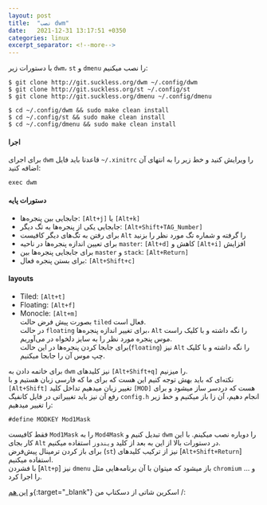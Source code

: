 ```yaml
---
layout: post
title:  "نصب dwm"
date:   2021-12-31 13:17:51 +0350
categories: linux
excerpt_separator: <!--more-->
---
```

با دستورات زیر `dwm`، `st` و `dmenu` را نصب میکنیم:
```console
$ git clone http://git.suckless.org/dwm ~/.config/dwm
$ git clone http://git.suckless.org/st ~/.config/st
$ git clone http://git.suckless.org/dmenu ~/.config/dmenu
```   
```console
$ cd ~/.config/dwm && sudo make clean install
$ cd ~/.config/st && sudo make clean install
$ cd ~/.config/dmenu && sudo make clean install
```   
<!--more-->
#### اجرا
برای اجرای `dwm` قاعدتا باید فایل `~/.xinitrc` را ویرایش کنید و خط زیر را به انتهای آن اضافه کنید:
```console
exec dwm
```   
#### دستورات پایه
- جابجایی بین پنجره‌ها: `[Alt+j]` یا `[Alt+k]`
- جابجایی یکی از پنجره‌ها به تگ دیگر: `[Alt+Shift+TAG_Number]`
- برای رفتن به تگ‌های دیگر کافیست `Alt` را گرفته و شماره تگ مورد نظر را بزنید
- برای تعیین اندازه پنجره‌ها در ناحیه `master`: `[Alt+d]` کاهش و `[Alt+i]` افزایش
- برای جابجایی پنجره‌ها بین `master` و `stack`: `[Alt+Return]`
- برای بستن پنجره فعال: `[Alt+Shift+c]`   

#### layouts
- Tiled: `[Alt+t]`
- Floating: `[Alt+f]`
- Monocle: `[Alt+m]`   
بصورت پیش فرض حالت `tiled` فعال است.  
در حالت `floating` برای تغییر اندازه پنجره‌ها، `Alt` را نگه داشته و با کلیک راست موس پنجره مورد نظر را به سایز دلخواه در می‌آوریم.  
برای جابجا کردن پنجره‌ها در این حالت(`floating`) نیز `Alt` را نگه داشته و با کلیک چپ موس آن را جابجا میکنیم.

برای خاتمه دادن به `dwm` نیز کلیدهای `[Alt+Shift+q]` را میزنیم.   
نکته‌ای که باید بهش توجه کنیم این هست که برای ما که فارسی زبان هستیم و با `[Alt+Shift]` تغییر زبان میدهیم تداخل کلید `[MOD]` هست که دردسر ساز میشود و برای رفع آن نیز باید تغییراتی در فایل کانفیگ `config.h` انجام دهیم، آن زا باز میکنیم و خط زیر را تغییر میدهیم:
```console
#define MODKEY Mod1Mask
```   
فقط کافیست `Mod1Mask` را به `Mod4Mask` تبدیل کنیم و `dwm` را دوباره نصب میکینم. با این کار بجای `Alt` در دستورات بالا از این به بعد از کلید `ویندوز` استفاده میکنیم.  
برای باز کردن ترمینال پیش‌فرض (`st`) نیز از ترکیب کلیدهای [`Alt+Shift+Return`] استفاده میکنیم.  
با فشردن [`Alt+p`] نیز `dmenu` باز میشود که میتوان با آن برنامه‌هایی مثل `chromium` و ... را اجرا کرد.

و [این هم](https://live.staticflickr.com/65535/51790054095_273bd378a0_o.png){:target="_blank"} اسکرین شاتی از دسکتاپ من /:
